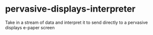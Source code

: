 pervasive-displays-interpreter
==============================

Take in a stream of data and interpret it to send directly to a pervasive displays e-paper screen
